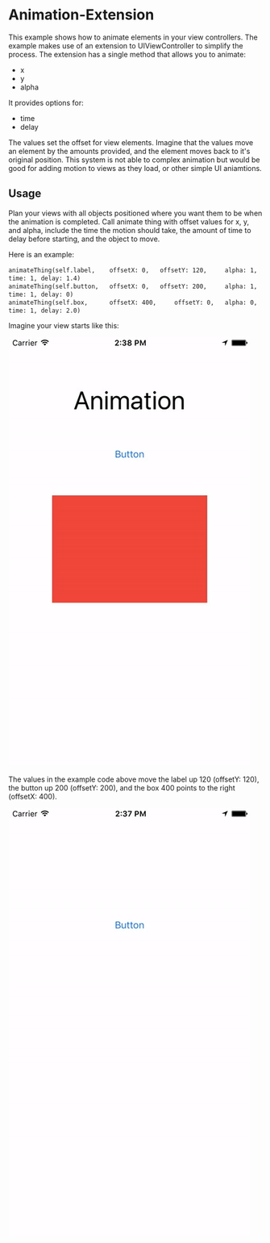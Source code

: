# Animation-Extension

This example shows how to animate elements in your view controllers. The example makes use of an extension to 
UIViewController to simplify the process. The extension has a single method that allows you to animate: 

* x
* y
* alpha

It provides options for:

* time 
* delay

The values set the offset for view elements. Imagine that the values move an element by the amounts provided, and the
element moves back to it's original position. This system is not able to complex animation but would be good for 
adding motion to views as they load, or other simple UI aniamtions. 

## Usage

Plan your views with all objects positioned where you want them to be when the animation is completed. Call animate thing with offset values for x, y, and alpha, include the time the motion should take, the amount of time to delay before starting, and the object to move. 

Here is an example:

    animateThing(self.label,    offsetX: 0,   offsetY: 120,     alpha: 1,  time: 1, delay: 1.4)
    animateThing(self.button,   offsetX: 0,   offsetY: 200,     alpha: 1,  time: 1, delay: 0)
    animateThing(self.box,      offsetX: 400,     offsetY: 0,   alpha: 0,  time: 1, delay: 2.0)

Imagine your view starts like this: 

![screenshot-1.gif](screenshot-1.gif)

The values in the example code above move the label up 120 (offsetY: 120), the button up 200 (offsetY: 200), and the box 400 points to the right (offsetX: 400). 

![screenshot.gif](screenshot.gif)
